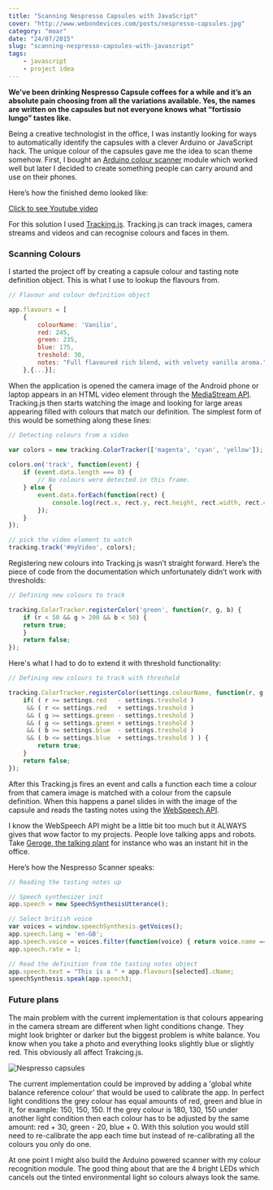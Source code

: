 ```yaml
---
title: "Scanning Nespresso Capsules with JavaScript"
cover: "http://www.webondevices.com/posts/nespresso-capsules.jpg"
category: "moar"
date: "24/07/2015"
slug: "scanning-nespresso-capsules-with-javascript"
tags:
    - javascript
    - project idea
---
```


**We’ve been drinking Nespresso Capsule coffees for a while and it’s an absolute pain choosing from all the variations available. Yes, the names are written on the capsules but not everyone knows what “fortissio lungo” tastes like.**

Being a creative technologist in the office, I was instantly looking for ways to automatically identify the capsules with a clever Arduino or JavaScript hack. The unique colour of the capsules gave me the idea to scan theme somehow. First, I bought an [Arduino colour scanner](http://image4.buyincoins.com/bicv2/product/s0/1401270782_8105.jpg) module which worked well but later I decided to create something people can carry around and use on their phones.

Here’s how the finished demo looked like:

<a class="youtube-video" href="https://www.youtube.com/embed/b1e7GIfczwo" target="_blank">Click to see Youtube video</a>

For this solution I used [Tracking.js](http://trackingjs.com/). Tracking.js can track images, camera streams and videos and can recognise colours and faces in them.

### Scanning Colours
I started the project off by creating a capsule colour and tasting note definition object. This is what I use to lookup the flavours from.

``` javascript
// Flavour and colour definition object

app.flavours = [
    {
        colourName: 'Vanilio',
        red: 245,
        green: 235,
        blue: 175,
        treshold: 30,
        notes: "Full flavoured rich blend, with velvety vanilla aroma."
    },{...}];
```

When the application is opened the camera image of the Android phone or laptop appears in an HTML video element through the [MediaStream API](https://developer.mozilla.org/en-US/docs/Web/API/MediaStream). Tracking.js then starts watching the image and looking for large areas appearing filled with colours that match our definition. The simplest form of this would be something along these lines:

``` javascript
// Detecting colours from a video

var colors = new tracking.ColorTracker(['magenta', 'cyan', 'yellow']);
    
colors.on('track', function(event) {
    if (event.data.length === 0) {
        // No colours were detected in this frame.
    } else {
        event.data.forEach(function(rect) {
            console.log(rect.x, rect.y, rect.height, rect.width, rect.color);
        });
    }
});

// pick the video element to watch
tracking.track('#myVideo', colors);
```

Registering new colours into Tracking.js wasn’t straight forward. Here’s the piece of code from the documentation which unfortunately didn’t work with thresholds:

``` javascript
// Defining new colours to track

tracking.ColorTracker.registerColor('green', function(r, g, b) {
    if (r < 50 && g > 200 && b < 50) {
    return true;
    }
    return false;
});
```

Here's what I had to do to extend it with threshold functionality:

``` javascript
// Defining new colours to track with threshold

tracking.ColorTracker.registerColor(settings.colourName, function(r, g, b){
    if( ( r >= settings.red   - settings.treshold )
     && ( r <= settings.red   + settings.treshold )
     && ( g >= settings.green - settings.treshold )
     && ( g <= settings.green + settings.treshold )
     && ( b >= settings.blue  - settings.treshold )
     && ( b <= settings.blue  + settings.treshold ) ) {
        return true;
    }
    return false;
});
```

After this Tracking.js fires an event and calls a function each time a colour from that camera image is matched with a colour from the capsule definition. When this happens a panel slides in with the image of the capsule and reads the tasting notes using the [WebSpeech API](http://updates.html5rocks.com/2014/01/Web-apps-that-talk---Introduction-to-the-Speech-Synthesis-API).

I know the WebSpeech API might be a little bit too much but it ALWAYS gives that wow factor to my projects. People love talking apps and robots. Take [Geroge, the talking plant](/the-arduino-plant-with-javascript-voice-recognition) for instance who was an instant hit in the office.

Here’s how the Nespresso Scanner speaks:

``` javascript
// Reading the tasting notes up

// Speech synthesizer init
app.speech = new SpeechSynthesisUtterance();

// Select british voice
var voices = window.speechSynthesis.getVoices();
app.speech.lang = 'en-GB';
app.speech.voice = voices.filter(function(voice) { return voice.name == 'English United Kingdom'; })[0];
app.speech.rate = 1;

// Read the definition from the tasting notes object
app.speech.text = "This is a " + app.flavours[selected].cName;
speechSynthesis.speak(app.speech);
```

### Future plans
The main problem with the current implementation is that colours appearing in the camera stream are different when light conditions change. They might look brighter or darker but the biggest problem is white balance. You know when you take a photo and everything looks slightly blue or slightly red. This obviously all affect Trakcing.js.

![Nespresso capsules](http://www.webondevices.com/posts/nespresso-capsules.jpg)

The current implementation could be improved by adding a 'global white balance reference colour' that would be used to calibrate the app. In perfect light conditions the grey colour has equal amounts of red, green and blue in it, for example: 150, 150, 150. If the grey colour is 180, 130, 150 under another light condition then each colour has to be adjusted by the same amount: red + 30, green - 20, blue + 0. With this solution you would still need to re-calibrate the app each time but instead of re-calibrating all the colours you only do one.

At one point I might also build the Arduino powered scanner with my colour recognition module. The good thing about that are the 4 bright LEDs which cancels out the tinted environmental light so colours always look the same.